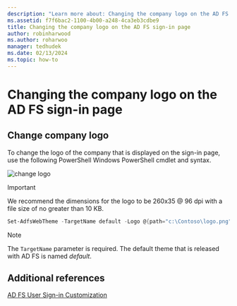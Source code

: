 ```yaml
---
description: "Learn more about: Changing the company logo on the AD FS sign-in page"
ms.assetid: f7f6bac2-1100-4b00-a248-4ca3eb3cdbe9
title: Changing the company logo on the AD FS sign-in page
author: robinharwood
ms.author: roharwoo
manager: tedhudek
ms.date: 02/13/2024
ms.topic: how-to
---
```

# Changing the company logo on the AD FS sign-in page

## Change company logo

To change the logo of the company that is displayed on the sign\-in page, use the following PowerShell Windows PowerShell cmdlet and syntax.

![change logo](media/AD-FS-user-sign-in-customization/ADFS_Blue_Custom2.png)

> [!IMPORTANT]
> We recommend the dimensions for the logo to be 260x35 @ 96 dpi with a file size of no greater than 10 KB.

```powershell
Set-AdfsWebTheme -TargetName default -Logo @{path="c:\Contoso\logo.png"}
```

> [!NOTE]
> The `TargetName` parameter is required. The default theme that is released with AD FS is named *default*.

## Additional references

[AD FS User Sign-in Customization](AD-FS-user-sign-in-customization.md)

